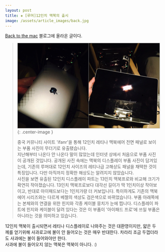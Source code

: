 ```yaml
---  
layout: post  
title: ✚ [루머]12인치 맥북의 출시
image: /assets/article_images/back.jpg  
---  
```

[Back to the mac](http://macnews.tistory.com/2974) 블로그에 올라온 글이다.

>![](/assets/article_images/2015-01-23-12inch-macbook/s1.jpg)
>{: .center-image }
>
>중국 커뮤니티 사이트 'ifanr'을 통해 12인치 레티나 맥북에어 전면 패널로 보이는 부품 사진이 무더기로 유출됐습니다.  
>지난해부터 나온다 안 나온다 말이 많았는데 인터넷 상에서 처음으로 부품 사진이 공개된 것입니다. 공개된 사진 속에는 맥북의 디스플레이 부품 사진이 담겨있는데, 기존의 루머대로 12인치 사이즈의 레티나급 고해상도 패널을 채택한 것이 특징입니다. 다만 아직까지 정확한 해상도는 알려지지 않았습니다.   
>사진을 보면 유출된 12인치 디스플레이 파트는 13인치 맥북프로와 비교해 크기가 확연히 작아졌습니다. 13인치 맥북프로보다 대각선 길이가 딱 1인치이상 작아보이고, 반대로 아이패드보다는 1인치가량 더 커보입니다. 특이하게도 기존의 맥북에어 시리즈와는 다르게 베젤의 색상도 검은색으로 바뀌었습니다.  부품 아래쪽에는 본체와의 연결을 위한 힌지와 각종 케이블 뭉치가 눈에 띕니다. 디스플레이 파트에 힌지와 케이블이 달려 있다는 것은 이 부품이 '아이패드 프로'에 쓰일 부품은 아니라는 것을 의미하고 있습니다.  


12인치 맥북이 출시되면서 레티나 디스플레이로 나와주는 것은 대환영이지만, 얇은 두께를 얻기위해 사과로고에 불이 안 들어오는 것은 매우 반대한다. 차라리 조금 두껍더라도 사과에는 불이 들어와야만 한다.  
사과에 불이 들어오지 않는 맥북은 맥북이 아니다. :)